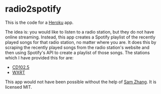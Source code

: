 # radio2spotify

This is the code for a [Heroku](http://heroku.com) app. 

The idea is: you would like to listen to a radio station, but they do not have online streaming. Instead, this app creates a Spotify playlist of the recently played songs for that radio station, no matter where you are. It does this by scraping the recently played songs from the radio station's website and then using Spotify's API to create a playlist of those songs. The stations which I have provided this for are:

* [CD102.5](http://cd1025.com/)
* [WXRT](http://wxrt.cbslocal.com/)

This app would not have been possible without the help of [Sam Zhang](https://github.com/samzhang111). It is licensed MIT.
